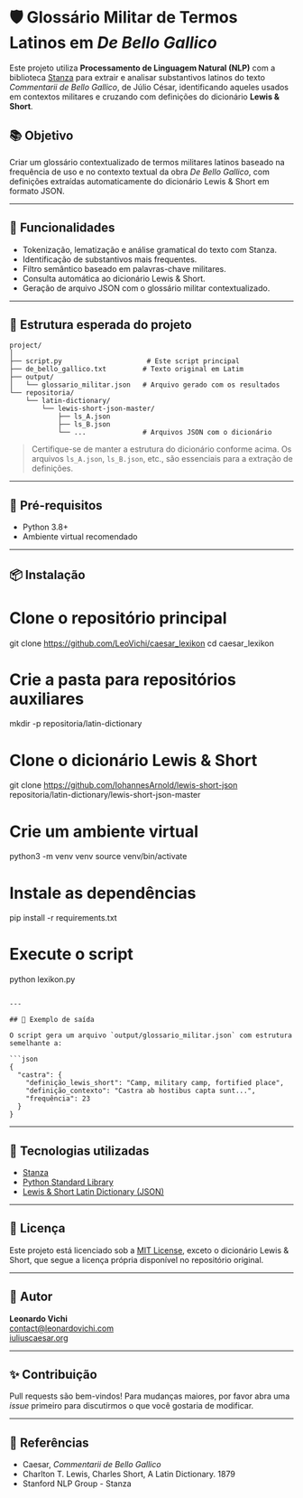 
# 🛡️ Glossário Militar de Termos Latinos em *De Bello Gallico*

Este projeto utiliza **Processamento de Linguagem Natural (NLP)** com a biblioteca [Stanza](https://stanfordnlp.github.io/stanza/) para extrair e analisar substantivos latinos do texto *Commentarii de Bello Gallico*, de Júlio César, identificando aqueles usados em contextos militares e cruzando com definições do dicionário **Lewis & Short**.

## 📚 Objetivo

Criar um glossário contextualizado de termos militares latinos baseado na frequência de uso e no contexto textual da obra *De Bello Gallico*, com definições extraídas automaticamente do dicionário Lewis & Short em formato JSON.

---

## 🚀 Funcionalidades

- Tokenização, lematização e análise gramatical do texto com Stanza.
- Identificação de substantivos mais frequentes.
- Filtro semântico baseado em palavras-chave militares.
- Consulta automática ao dicionário Lewis & Short.
- Geração de arquivo JSON com o glossário militar contextualizado.

---

## 📂 Estrutura esperada do projeto

```
project/
│
├── script.py                     # Este script principal
├── de_bello_gallico.txt         # Texto original em Latim
├── output/
│   └── glossario_militar.json   # Arquivo gerado com os resultados
└── repositoria/
    └── latin-dictionary/
        └── lewis-short-json-master/
            ├── ls_A.json
            ├── ls_B.json
            └── ...              # Arquivos JSON com o dicionário
```

> Certifique-se de manter a estrutura do dicionário conforme acima. Os arquivos `ls_A.json`, `ls_B.json`, etc., são essenciais para a extração de definições.

---

## 🧠 Pré-requisitos

- Python 3.8+
- Ambiente virtual recomendado

---

## 📦 Instalação

# Clone o repositório principal
git clone https://github.com/LeoVichi/caesar_lexikon
cd caesar_lexikon

# Crie a pasta para repositórios auxiliares
mkdir -p repositoria/latin-dictionary

# Clone o dicionário Lewis & Short
git clone https://github.com/IohannesArnold/lewis-short-json repositoria/latin-dictionary/lewis-short-json-master

# Crie um ambiente virtual
python3 -m venv venv
source venv/bin/activate

# Instale as dependências
pip install -r requirements.txt

# Execute o script
python lexikon.py
```

---

## 📄 Exemplo de saída

O script gera um arquivo `output/glossario_militar.json` com estrutura semelhante a:

```json
{
  "castra": {
    "definição_lewis_short": "Camp, military camp, fortified place",
    "definição_contexto": "Castra ab hostibus capta sunt...",
    "frequência": 23
  }
}
```

---

## 🧰 Tecnologias utilizadas

- [Stanza](https://stanfordnlp.github.io/stanza/)
- [Python Standard Library](https://docs.python.org/3/library/)
- [Lewis & Short Latin Dictionary (JSON)](https://github.com/IohannesArnold/lewis-short-json)

---

## 📜 Licença

Este projeto está licenciado sob a [MIT License](LICENSE), exceto o dicionário Lewis & Short, que segue a licença própria disponível no repositório original.

---

## 🙋 Autor

**Leonardo Vichi**  
contact@leonardovichi.com  
[iuliuscaesar.org](https://iuliuscaesar.org)

---

## ✨ Contribuição

Pull requests são bem-vindos! Para mudanças maiores, por favor abra uma *issue* primeiro para discutirmos o que você gostaria de modificar.

---

## 📘 Referências

- Caesar, *Commentarii de Bello Gallico*
- Charlton T. Lewis, Charles Short, A Latin Dictionary. 1879
- Stanford NLP Group - Stanza
